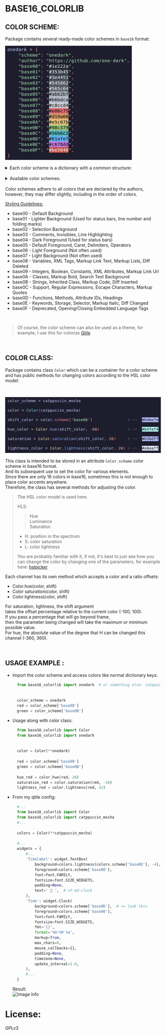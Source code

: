 # BASE16_COLORLIB

## COLOR SCHEME:

Package contains several ready-made color schemes in `base16` format:
<br/>

![image info](https://raw.githubusercontent.com/MOIS3Y/base16-colorlib/assets/onedark_example.png)


<details>
  <summary>Each color scheme is a dictionary with a common structure:</summary>
    <br>

  ```python
  {
    "scheme": "onedark",
    "author": "https://github.com/one-dark",
    "base00": "#1e222a",
    "base01": "#353b45",
    "base02": "#3e4451",
    "base03": "#545862",
    "base04": "#565c64",
    "base05": "#abb2bf",
    "base06": "#b6bdca",
    "base07": "#c8ccd4",
    "base08": "#e06c75",
    "base09": "#d19a66",
    "base0A": "#e5c07b",
    "base0B": "#98c379",
    "base0C": "#56b6c2",
    "base0D": "#61afef",
    "base0E": "#c678dd",
    "base0F": "#be5046",
}
  ```
</details>

<br/>

<details><summary>Available color schemes:</summary>
  <br/>
  <details><summary>aquarium:</summary>
  <br/>
  <img src="https://raw.githubusercontent.com/MOIS3Y/base16-colorlib/assets/aquarium_example.png">
  <br/>

  ```
  {
    "scheme": "aquarium",
    "author": "https://github.com/FrenzyExists/aquarium-vim",
    "base00": "#20202A",
    "base01": "#2c2e3e",
    "base02": "#3D4059",
    "base03": "#313449",
    "base04": "#63718b",
    "base05": "#bac0cb",
    "base06": "#c5cbd6",
    "base07": "#ced4df",
    "base08": "#ebb9b9",
    "base09": "#e8cca7",
    "base0A": "#e6dfb8",
    "base0B": "#b1dba4",
    "base0C": "#b8dceb",
    "base0D": "#a3b8ef",
    "base0E": "#f6bbe7",
    "base0F": "#eAc1c1",
  }
  ```
  </details>
  <details><summary>ashes:</summary>
  <br/>
  <img src="https://raw.githubusercontent.com/MOIS3Y/base16-colorlib/assets/ashes_example.png">
  <br/>

  ```
  {
    "scheme": "ashes",
    "author": "https://github.com/chriskempson/base16-vim",
    "base00": "#1c2023",
    "base01": "#272b2e",
    "base02": "#303437",
    "base03": "#44484b",
    "base04": "#adb3ba",
    "base05": "#c7ccd1",
    "base06": "#dfe2e5",
    "base07": "#f3f4f5",
    "base08": "#c7ae95",
    "base09": "#c7c795",
    "base0A": "#aec795",
    "base0B": "#95c7ae",
    "base0C": "#95aec7",
    "base0D": "#ae95c7",
    "base0E": "#c795ae",
    "base0F": "#c79595",
  }
  ```
  </details>
  <details><summary>ayu_dark:</summary>
  <br/>
  <img src="https://raw.githubusercontent.com/MOIS3Y/base16-colorlib/assets/ayu_dark_example.png">
  <br/>

  ```
  {
    "scheme": "ayu_dark",
    "author": "https://github.com/ayu-theme/ayu-vim",
    "base00": "#0B0E14",
    "base01": "#1c1f25",
    "base02": "#24272d",
    "base03": "#2b2e34",
    "base04": "#33363c",
    "base05": "#c9c7be",
    "base06": "#E6E1CF",
    "base07": "#D9D7CE",
    "base08": "#c9c7be",
    "base09": "#FFEE99",
    "base0A": "#56c3f9",
    "base0B": "#AAD84C",
    "base0C": "#FFB454",
    "base0D": "#F07174",
    "base0E": "#FFB454",
    "base0F": "#CBA6F7",
  }
  ```
  </details>
  <details><summary>ayu_light:</summary>
  <br/>
  <img src="https://raw.githubusercontent.com/MOIS3Y/base16-colorlib/assets/ayu_light_example.png">
  <br/>

  ```
  {
    "scheme": "ayu_light",
    "author": "https://github.com/ayu-theme/ayu-vim",
    "base00": "#fafafa",
    "base01": "#f0f0f0",
    "base02": "#eeeeee",
    "base03": "#dfdfdf",
    "base04": "#d2d2d2",
    "base05": "#5C6166",
    "base06": "#52575c",
    "base07": "#484d52",
    "base08": "#F07171",
    "base09": "#A37ACC",
    "base0A": "#399EE6",
    "base0B": "#86B300",
    "base0C": "#4CBF99",
    "base0D": "#55B4D4",
    "base0E": "#FA8D3E",
    "base0F": "#F2AE49",
  }
  ```
  </details>
  <br/>
  <details><summary>bearded_arc:</summary>
  <br/>
  <img src="https://raw.githubusercontent.com/MOIS3Y/base16-colorlib/assets/bearded_arc_example.png">
  <br/>

  ```
  {
    "scheme": "bearded_arc",
    "author": "https://github.com/BeardedBear/bearded-theme",
    "base00": "#1c2433",
    "base01": "#262e3d",
    "base02": "#303847",
    "base03": "#444c5b",
    "base04": "#a1adb7",
    "base05": "#c3cfd9",
    "base06": "#ABB7C1",
    "base07": "#08bdba",
    "base08": "#FF738A",
    "base09": "#FF955C",
    "base0A": "#EACD61",
    "base0B": "#3CEC85",
    "base0C": "#77aed7",
    "base0D": "#69C3FF",
    "base0E": "#22ECDB",
    "base0F": "#FF738A",
  }
  ```
  </details>
  <details><summary>blossom_light:</summary>
  <br/>
  <img src="https://raw.githubusercontent.com/MOIS3Y/base16-colorlib/assets/blossom_light_example.png">
  <br/>

  ```
  {
    "scheme": "blossom_light",
    "author": "https://github.com/blossom-theme",
    "base00": "#e6dfdc",
    "base01": "#ded7d4",
    "base02": "#d7d0cd",
    "base03": "#d1cac7",
    "base04": "#cac3c0",
    "base05": "#746862",
    "base06": "#5e524c",
    "base07": "#695d57",
    "base08": "#8779a8",
    "base09": "#a87678",
    "base0A": "#738199",
    "base0B": "#6c805c",
    "base0C": "#5e908e",
    "base0D": "#b3816a",
    "base0E": "#7e8e8e",
    "base0F": "#976153",
  }
  ```
  </details>
  <br/>
  <details><summary>catppuccin_latte:</summary>
  <br/>
  <img src="https://raw.githubusercontent.com/MOIS3Y/base16-colorlib/assets/catppuccin_latte_example.png">
  <br/>

  ```
  {
    "scheme": "catppuccin_latte",
    "author": "https://github.com/catppuccin/catppuccin",
    "base00": "#eff1f5", # base
    "base01": "#e6e9ef", # mantle
    "base02": "#ccd0da", # surface0
    "base03": "#bcc0cc", # surface1
    "base04": "#acb0be", # surface2
    "base05": "#4c4f69", # text
    "base06": "#dc8a78", # rosewater
    "base07": "#7287fd", # lavender
    "base08": "#d20f39", # red
    "base09": "#fe640b", # peach
    "base0A": "#df8e1d", # yellow
    "base0B": "#40a02b", # green
    "base0C": "#179299", # teal
    "base0D": "#1e66f5", # blue
    "base0E": "#8839ef", # mauve
    "base0F": "#dd7878", # flamingo
  }
  ```
  </details>
  <details><summary>catppuccin_frappe:</summary>
  <br/>
  <img src="https://raw.githubusercontent.com/MOIS3Y/base16-colorlib/assets/catppuccin_frappe_example.png">
  <br/>

  ```
  {
    "scheme": "catppuccin_frappe",
    "author": "https://github.com/catppuccin/catppuccin",
    "base00": "#303446", # base
    "base01": "#292c3c", # mantle
    "base02": "#414559", # surface0
    "base03": "#51576d", # surface1
    "base04": "#626880", # surface2
    "base05": "#c6d0f5", # text
    "base06": "#f2d5cf", # rosewater
    "base07": "#babbf1", # lavender
    "base08": "#e78284", # red
    "base09": "#ef9f76", # peach
    "base0A": "#e5c890", # yellow
    "base0B": "#a6d189", # green
    "base0C": "#81c8be", # teal
    "base0D": "#8caaee", # blue
    "base0E": "#ca9ee6", # mauve
    "base0F": "#eebebe", # flamingo
  }
  ```
  </details>
  <details><summary>catppuccin_macchiato:</summary>
  <br/>
  <img src="https://raw.githubusercontent.com/MOIS3Y/base16-colorlib/assets/catppuccin_macchiato_example.png">
  <br/>

  ```
  {
    "scheme": "catppuccin_macchiato",
    "author": "https://github.com/catppuccin/catppuccin",
    "base00": "#24273a", # base
    "base01": "#1e2030", # mantle
    "base02": "#363a4f", # surface0
    "base03": "#494d64", # surface1
    "base04": "#5b6078", # surface2
    "base05": "#cad3f5", # text
    "base06": "#f4dbd6", # rosewater
    "base07": "#b7bdf8", # lavender
    "base08": "#ed8796", # red
    "base09": "#f5a97f", # peach
    "base0A": "#eed49f", # yellow
    "base0B": "#a6da95", # green
    "base0C": "#8bd5ca", # teal
    "base0D": "#8aadf4", # blue
    "base0E": "#c6a0f6", # mauve
    "base0F": "#f0c6c6", # flamingo
  }
  ```
  </details>
  <details><summary>catppuccin_mocha:</summary>
  <br/>
  <img src="https://raw.githubusercontent.com/MOIS3Y/base16-colorlib/assets/catppuccin_mocha_example.png">
  <br/>

  ```
  {
    "scheme": "catppuccin_mocha",
    "author": "https://github.com/catppuccin/catppuccin",
    "base00": "#1e1e2e", # base
    "base01": "#181825", # mantle
    "base02": "#313244", # surface0
    "base03": "#45475a", # surface1
    "base04": "#585b70", # surface2
    "base05": "#cdd6f4", # text
    "base06": "#f5e0dc", # rosewater
    "base07": "#b4befe", # lavender
    "base08": "#f38ba8", # red
    "base09": "#fab387", # peach
    "base0A": "#f9e2af", # yellow
    "base0B": "#a6e3a1", # green
    "base0C": "#94e2d5", # teal
    "base0D": "#89b4fa", # blue
    "base0E": "#cba6f7", # mauve
    "base0F": "#f2cdcd", # flamingo
  }
  ```
  </details>
  <br/>
  <details><summary>decay:</summary>
  <br/>
  <img src="https://raw.githubusercontent.com/MOIS3Y/base16-colorlib/assets/decay_example.png">
  <br/>

  ```
  {
    "scheme": "decay",
    "author": "https://github.com/decaycs",
    "base00": "#171B20",
    "base01": "#21262e",
    "base02": "#242931",
    "base03": "#485263",
    "base04": "#485263",
    "base05": "#b6beca",
    "base06": "#dee1e6",
    "base07": "#dee1e6",
    "base08": "#70A5EB",
    "base09": "#e9a180",
    "base0A": "#f1cf8a",
    "base0B": "#78DBA9",
    "base0C": "#e26c7c",
    "base0D": "#86aaec",
    "base0E": "#c68aee",
    "base0F": "#9cd1ff",
  }
  ```
  </details>
  <details><summary>dracula:</summary>
  <br/>
  <img src="https://raw.githubusercontent.com/MOIS3Y/base16-colorlib/assets/dracula_example.png">
  <br/>

  ```
  {
    "scheme": "dracula",
    "author": "https://github.com/dracula",
    "base00": "#282936",
    "base01": "#3a3c4e",
    "base02": "#4d4f68",
    "base03": "#626483",
    "base04": "#62d6e8",
    "base05": "#e9e9f4",
    "base06": "#f1f2f8",
    "base07": "#f7f7fb",
    "base08": "#ea51b2",
    "base09": "#b45bcf",
    "base0A": "#00f769",
    "base0B": "#ebff87",
    "base0C": "#a1efe4",
    "base0D": "#62d6e8",
    "base0E": "#b45bcf",
    "base0F": "#00f769",
}
  ```
  </details>
  <br/>
  <details><summary>everblush:</summary>
  <br/>
  <img src="https://raw.githubusercontent.com/MOIS3Y/base16-colorlib/assets/everblush_example.png">
  <br/>

  ```
  {
    "scheme": "everblush",
    "author": "https://github.com/Everblush",
    "base00": "#141b1e",
    "base01": "#1e2528",
    "base02": "#282f32",
    "base03": "#2d3437",
    "base04": "#3c4346",
    "base05": "#dadada",
    "base06": "#e4e4e4",
    "base07": "#dadada",
    "base08": "#e57474",
    "base09": "#fcb163",
    "base0A": "#e5c76b",
    "base0B": "#8ccf7e",
    "base0C": "#6cbfbf",
    "base0D": "#67b0e8",
    "base0E": "#c47fd5",
    "base0F": "#ef7d7d",
  }
  ```
  </details>
  <details><summary>everforest_dark:</summary>
  <br/>
  <img src="https://raw.githubusercontent.com/MOIS3Y/base16-colorlib/assets/everforest_dark_example.png">
  <br/>

  ```
  {
    "author": "https://github.com/sainnhe/everforest",
    "base00": "#2b3339",
    "base01": "#323c41",
    "base02": "#3a4248",
    "base03": "#424a50",
    "base04": "#4a5258",
    "base05": "#d3c6aa",
    "base06": "#ddd0b4",
    "base07": "#e7dabe",
    "base08": "#7fbbb3",
    "base09": "#d699b6",
    "base0A": "#83c092",
    "base0B": "#dbbc7f",
    "base0C": "#e69875",
    "base0D": "#a7c080",
    "base0E": "#e67e80",
    "base0F": "#d699b6",
  }
  ```
  </details>
  <details><summary>everforest_light:</summary>
  <br/>
  <img src="https://raw.githubusercontent.com/MOIS3Y/base16-colorlib/assets/everforest_light_example.png">
  <br/>

  ```
  {
    "scheme": "everforest_light",
    "author": "https://github.com/sainnhe/everforest",
    "base00": "#fff9e8",
    "base01": "#f6f0df",
    "base02": "#ede7d6",
    "base03": "#e5dfce",
    "base04": "#ddd7c6",
    "base05": "#495157",
    "base06": "#3b4349",
    "base07": "#272f35",
    "base08": "#5f9b93",
    "base09": "#b67996",
    "base0A": "#8da101",
    "base0B": "#d59600",
    "base0C": "#ef615e",
    "base0D": "#87a060",
    "base0E": "#c85552",
    "base0F": "#c85552",
  }
  ```
  </details>
  <br/>
  <details><summary>falcon:</summary>
  <br/>
  <img src="https://raw.githubusercontent.com/MOIS3Y/base16-colorlib/assets/falcon_example.png">
  <br/>

  ```
  {
    "scheme": "falcon",
    "author": "https://github.com/fenetikm/falcon",
    "base00": "#020222",
    "base01": "#0b0b2b",
    "base02": "#161636",
    "base03": "#202040",
    "base04": "#e4e4eb",
    "base05": "#eeeef5",
    "base06": "#f3f3fa",
    "base07": "#F8F8FF",
    "base08": "#BFDAFF",
    "base09": "#B4B4B9",
    "base0A": "#FFC552",
    "base0B": "#C8D0E3",
    "base0C": "#B4B4B9",
    "base0D": "#FFC552",
    "base0E": "#8BCCBF",
    "base0F": "#DFDFE5",
  }
  ```
  </details>
  <br/>
 <details><summary>gruvbox_dark:</summary>
  <br/>
  <img src="https://raw.githubusercontent.com/MOIS3Y/base16-colorlib/assets/gruvbox_dark_example.png">
  <br/>

  ```
  {
    "scheme": "gruvbox_dark",
    "author": "https://github.com/morhetz/gruvbox",
    "base00": "#282828",
    "base01": "#3c3836",
    "base02": "#423e3c",
    "base03": "#484442",
    "base04": "#bdae93",
    "base05": "#d5c4a1",
    "base06": "#ebdbb2",
    "base07": "#fbf1c7",
    "base08": "#fb4934",
    "base09": "#fe8019",
    "base0A": "#fabd2f",
    "base0B": "#b8bb26",
    "base0C": "#8ec07c",
    "base0D": "#83a598",
    "base0E": "#d3869b",
    "base0F": "#d65d0e",
  }
  ```
  </details>
  <details><summary>gruvbox_light:</summary>
  <br/>
  <img src="https://raw.githubusercontent.com/MOIS3Y/base16-colorlib/assets/gruvbox_light_example.png">
  <br/>

  ```
  {
    "scheme": "gruvbox_light",
    "author": "https://github.com/morhetz/gruvbox",
    "base00": "#F2E5BC",
    "base01": "#e3d6ad",
    "base02": "#e5d8af",
    "base03": "#d8cba2",
    "base04": "#cabd94",
    "base05": "#504945",
    "base06": "#3c3836",
    "base07": "#282828",
    "base08": "#9d0006",
    "base09": "#af3a03",
    "base0A": "#b57614",
    "base0B": "#79740e",
    "base0C": "#427b58",
    "base0D": "#076678",
    "base0E": "#8f3f71",
    "base0F": "#d65d0e",
  }
  ```
  </details>
  <br/>
  <details><summary>kanagawa:</summary>
  <br/>
  <img src="https://raw.githubusercontent.com/MOIS3Y/base16-colorlib/assets/kanagawa_example.png">
  <br/>

  ```
  {
    "scheme": "kanagawa",
    "author": "https://github.com/rebelot/kanagawa.nvim",
    "base00": "#1f1f28",
    "base01": "#2a2a37",
    "base02": "#223249",
    "base03": "#363646",
    "base04": "#4c4c55",
    "base05": "#c8c3a6",
    "base06": "#d2cdb0",
    "base07": "#DCD7BA",
    "base08": "#d8616b",
    "base09": "#ffa066",
    "base0A": "#dca561",
    "base0B": "#98bb6c",
    "base0C": "#7fb4ca",
    "base0D": "#7e9cd8",
    "base0E": "#9c86bf",
    "base0F": "#d8616b",
  }
  ```
  </details>
  <br/>
  <details><summary>melange:</summary>
  <br/>
  <img src="https://raw.githubusercontent.com/MOIS3Y/base16-colorlib/assets/melange_example.png">
  <br/>

  ```
  {
    "scheme": "melange",
    "author": "https://github.com/savq/melange",
    "base00": "#2A2520",
    "base01": "#39342f",
    "base02": "#433e39",
    "base03": "#4d4843",
    "base04": "#57524d",
    "base05": "#ECE1D7",
    "base06": "#e3d8ce",
    "base07": "#d8cdc3",
    "base08": "#ECE1D7",
    "base09": "#86A3A3",
    "base0A": "#99D59D",
    "base0B": "#9AACCE",
    "base0C": "#EBC06D",
    "base0D": "#EBC06D",
    "base0E": "#E49B5D",
    "base0F": "#8E733F",
  }
  ```
  </details>
  <details><summary>monokai:</summary>
  <br/>
  <img src="https://raw.githubusercontent.com/MOIS3Y/base16-colorlib/assets/monokai_example.png">
  <br/>

  ```
  {
    "scheme": "monokai",
    "author": "https://monokai.pro",
    "base00": "#272822",
    "base01": "#383830",
    "base02": "#49483e",
    "base03": "#75715e",
    "base04": "#a59f85",
    "base05": "#f8f8f2",
    "base06": "#f5f4f1",
    "base07": "#f9f8f5",
    "base08": "#fd971f",
    "base09": "#ae81ff",
    "base0A": "#f4bf75",
    "base0B": "#a6e22e",
    "base0C": "#a1efe4",
    "base0D": "#66d9ef",
    "base0E": "#f92672",
    "base0F": "#cc6633",
  }
  ```
  </details>
  <details><summary>monochrome:</summary>
  <br/>
  <img src="https://raw.githubusercontent.com/MOIS3Y/base16-colorlib/assets/monochrome_example.png">
  <br/>

  ```
  {
    "scheme": "monochrome",
    "author": "https://github.com/kdheepak/monochrome.nvim",
    "base00": "#101010",
    "base01": "#1f1f1f",
    "base02": "#2e2e2e",
    "base03": "#383838",
    "base04": "#424242",
    "base05": "#bfc5d0",
    "base06": "#c7cdd8",
    "base07": "#ced4df",
    "base08": "#eee8d5",
    "base09": "#B8B7B1",
    "base0A": "#859ba2",
    "base0B": "#7b9198",
    "base0C": "#DFDFDA",
    "base0D": "#ced4df",
    "base0E": "#DAD4C3",
    "base0F": "#ced4df",
  }
  ```
  </details>
  <details><summary>mountain:</summary>
  <br/>
  <img src="https://raw.githubusercontent.com/MOIS3Y/base16-colorlib/assets/mountain_example.png">
  <br/>

  ```
  {
    "scheme": "mountain",
    "author": "https://github.com/mountain-theme/Mountain",
    "base00": "#0f0f0f",
    "base01": "#151515",
    "base02": "#191919",
    "base03": "#222222",
    "base04": "#535353",
    "base05": "#d8d8d8",
    "base06": "#e6e6e6",
    "base07": "#f0f0f0",
    "base08": "#b18f91",
    "base09": "#d8bb92",
    "base0A": "#b1ae8f",
    "base0B": "#8aac8b",
    "base0C": "#91b2b3",
    "base0D": "#a5a0c2",
    "base0E": "#ac8aac",
    "base0F": "#b39193",
  }
  ```
  </details>
   <br/>
  <details><summary>nord:</summary>
  <br/>
  <img src="https://raw.githubusercontent.com/MOIS3Y/base16-colorlib/assets/nord_example.png">
  <br/>

  ```
  {
    "scheme": "nord",
    "author": "https://www.nordtheme.com",
    "base00": "#2E3440",
    "base01": "#3B4252",
    "base02": "#434C5E",
    "base03": "#4C566A",
    "base04": "#D8DEE9",
    "base05": "#E5E9F0",
    "base06": "#ECEFF4",
    "base07": "#8FBCBB",
    "base08": "#88C0D0",
    "base09": "#81A1C1",
    "base0A": "#5E81AC",
    "base0B": "#BF616A",
    "base0C": "#D08770",
    "base0D": "#EBCB8B",
    "base0E": "#A3BE8C",
    "base0F": "#B48EAD",
  }
  ```
  </details>
   <br/>
  <details><summary>onedark:</summary>
  <br/>
  <img src="https://raw.githubusercontent.com/MOIS3Y/base16-colorlib/assets/onedark_example.png">
  <br/>

  ```
  {
    "scheme": "onedark",
    "author": "https://github.com/one-dark",
    "base00": "#1e222a",
    "base01": "#353b45",
    "base02": "#3e4451",
    "base03": "#545862",
    "base04": "#565c64",
    "base05": "#abb2bf",
    "base06": "#b6bdca",
    "base07": "#c8ccd4",
    "base08": "#e06c75",
    "base09": "#d19a66",
    "base0A": "#e5c07b",
    "base0B": "#98c379",
    "base0C": "#56b6c2",
    "base0D": "#61afef",
    "base0E": "#c678dd",
    "base0F": "#be5046",
  }
  ```
  </details>
  <details><summary>onelight:</summary>
  <br/>
  <img src="https://raw.githubusercontent.com/MOIS3Y/base16-colorlib/assets/onelight_example.png">
  <br/>

  ```
  {
    "scheme": "onelight",
    "author": "https://github.com/one-dark",
    "base00": "#fafafa",
    "base01": "#f4f4f4",
    "base02": "#e5e5e6",
    "base03": "#dfdfe0",
    "base04": "#d7d7d8",
    "base05": "#383a42",
    "base06": "#202227",
    "base07": "#090a0b",
    "base08": "#d84a3d",
    "base09": "#a626a4",
    "base0A": "#c18401",
    "base0B": "#50a14f",
    "base0C": "#0070a8",
    "base0D": "#4078f2",
    "base0E": "#a626a4",
    "base0F": "#986801",
  }
  ```
  </details>
  <br/>
  <details><summary>rosepine:</summary>
  <br/>
  <img src="https://raw.githubusercontent.com/MOIS3Y/base16-colorlib/assets/rosepine_example.png">
  <br/>

  ```
  {
    "scheme": "rosepine",
    "author": "https://github.com/edunfelt/base16-rose-pine-scheme",
    "base00": "#191724",
    "base01": "#1f1d2e",
    "base02": "#26233a",
    "base03": "#6e6a86",
    "base04": "#908caa",
    "base05": "#e0def4",
    "base06": "#e0def4",
    "base07": "#524f67",
    "base08": "#eb6f92",
    "base09": "#f6c177",
    "base0A": "#ebbcba",
    "base0B": "#31748f",
    "base0C": "#9ccfd8",
    "base0D": "#c4a7e7",
    "base0E": "#f6c177",
    "base0F": "#524f67",
  }
  ```
  </details>
  <details><summary>rosepine_moon:</summary>
  <br/>
  <img src="https://raw.githubusercontent.com/MOIS3Y/base16-colorlib/assets/rosepine_moon_example.png">
  <br/>

  ```
  {
    "scheme": "rosepine_moon",
    "author": "https://github.com/edunfelt/base16-rose-pine-scheme",
    "base00": "#232136",
    "base01": "#2a273f",
    "base02": "#393552",
    "base03": "#6e6a86",
    "base04": "#908caa",
    "base05": "#e0def4",
    "base06": "#e0def4",
    "base07": "#56526e",
    "base08": "#ecebf0",
    "base08": "#eb6f92",
    "base09": "#f6c177",
    "base0A": "#ea9a97",
    "base0B": "#3e8fb0",
    "base0C": "#9ccfd8",
    "base0D": "#c4a7e7",
    "base0E": "#f6c177",
    "base0F": "#56526e",
  }
  ```
  </details>
  <details><summary>rosepine_dawn:</summary>
  <br/>
  <img src="https://raw.githubusercontent.com/MOIS3Y/base16-colorlib/assets/rosepine_dawn_example.png">
  <br/>

  ```
  {
    "scheme": "rosepine_dawn",
    "author": "https://github.com/edunfelt/base16-rose-pine-scheme",
    "base00": "#faf4ed",
    "base01": "#fffaf3",
    "base02": "#f2e9de",
    "base03": "#9893a5",
    "base04": "#797593",
    "base05": "#575279",
    "base06": "#575279",
    "base07": "#cecacd",
    "base08": "#b4637a",
    "base09": "#ea9d34",
    "base0A": "#d7827e",
    "base0B": "#286983",
    "base0C": "#56949f",
    "base0D": "#907aa9",
    "base0E": "#ea9d34",
    "base0F": "#cecacd",
  }
  ```
  </details>
  <details><summary>rxyhn:</summary>
  <br/>
  <img src="https://raw.githubusercontent.com/MOIS3Y/base16-colorlib/assets/rxyhn_example.png">
  <br/>

  ```
  {
    "scheme": "rxyhn",
    "author": "https://github.com/rxyhn/yoru",
    "base00": "#061115",
    "base01": "#0C171B",
    "base02": "#101B1F",
    "base03": "#192428",
    "base04": "#212C30",
    "base05": "#D9D7D6",
    "base06": "#E3E1E0",
    "base07": "#EDEBEA",
    "base08": "#f26e74",
    "base09": "#ecd28b",
    "base0A": "#E9967E",
    "base0B": "#82c29c",
    "base0C": "#6791C9",
    "base0D": "#79AAEB",
    "base0E": "#C488EC",
    "base0F": "#F16269",
  }
  ```
  </details>
  <br/>
  <details><summary>solarized:</summary>
  <br/>
  <img src="https://raw.githubusercontent.com/MOIS3Y/base16-colorlib/assets/solarized_example.png">
  <br/>

  ```
  {
    "scheme": "solarized",
    "author": "https://github.com/altercation/solarized",
    "base00": "#002b36",
    "base01": "#06313c",
    "base02": "#0a3540",
    "base03": "#133e49",
    "base04": "#1b4651",
    "base05": "#93a1a1",
    "base06": "#eee8d5",
    "base07": "#fdf6e3",
    "base08": "#dc322f",
    "base09": "#cb4b16",
    "base0A": "#b58900",
    "base0B": "#859900",
    "base0C": "#2aa198",
    "base0D": "#268bd2",
    "base0E": "#6c71c4",
    "base0F": "#d33682",
  }
  ```
  </details>
  <details><summary>sweetpastel:</summary>
  <br/>
  <img src="https://raw.githubusercontent.com/MOIS3Y/base16-colorlib/assets/sweetpastel_example.png">
  <br/>

  ```
  {
    "scheme": "sweetpastel",
    "author": "https://github.com/SweetPastel",
    "base00": "#1B1F23",
    "base01": "#25292d",
    "base02": "#2f3337",
    "base03": "#393d41",
    "base04": "#43474b",
    "base05": "#FDE5E6",
    "base06": "#DEE2E6",
    "base07": "#F8F9FA",
    "base08": "#e5a3a1",
    "base09": "#F1C192",
    "base0A": "#ECE3B1",
    "base0B": "#B4E3AD",
    "base0C": "#F8B3CC",
    "base0D": "#A3CBE7",
    "base0E": "#CEACE8",
    "base0F": "#e5a3a1",
  }
  ```
  </details>
  <br/>
  <details><summary>tokyodark:</summary>
  <br/>
  <img src="https://raw.githubusercontent.com/MOIS3Y/base16-colorlib/assets/tokyodark_example.png">
  <br/>

  ```
  {
    "scheme": "tokyodark",
    "author": "https://github.com/tiagovla/tokyodark.nvim",
    "base00": "#11121d",
    "base01": "#1b1c27",
    "base02": "#21222d",
    "base03": "#282934",
    "base04": "#30313c",
    "base05": "#abb2bf",
    "base06": "#b2b9c6",
    "base07": "#A0A8CD",
    "base08": "#ee6d85",
    "base09": "#7199ee",
    "base0A": "#7199ee",
    "base0B": "#dfae67",
    "base0C": "#a485dd",
    "base0D": "#95c561",
    "base0E": "#a485dd",
    "base0F": "#f3627a",
  }
  ```
  </details>
  <details><summary>tokyonight:</summary>
  <br/>
  <img src="https://raw.githubusercontent.com/MOIS3Y/base16-colorlib/assets/tokyonight_example.png">
  <br/>

  ```
  {
    "scheme": "tokyonight",
    "author": "https://github.com/tiagovla/tokyonight.nvim",
    "base00": "#1a1b26",
    "base01": "#16161e",
    "base02": "#2f3549",
    "base03": "#444b6a",
    "base04": "#787c99",
    "base05": "#a9b1d6",
    "base06": "#cbccd1",
    "base07": "#d5d6db",
    "base08": "#73daca",
    "base09": "#ff9e64",
    "base0A": "#0db9d7",
    "base0B": "#9ece6a",
    "base0C": "#b4f9f8",
    "base0D": "#2ac3de",
    "base0E": "#bb9af7",
    "base0F": "#f7768e",
  }
  ```
  </details>
  <br/>
  <details><summary>yoru:</summary>
  <br/>
  <img src="https://raw.githubusercontent.com/MOIS3Y/base16-colorlib/assets/yoru_example.png">
  <br/>

  ```
  {
    "scheme": "yoru",
    "author": "https://github.com/rxyhn/yoru",
    "base00": "#0c0e0f",
    "base01": "#121415",
    "base02": "#161819",
    "base03": "#1f2122",
    "base04": "#27292a",
    "base05": "#edeff0",
    "base06": "#e4e6e7",
    "base07": "#f2f4f5",
    "base08": "#f26e74",
    "base09": "#ecd28b",
    "base0A": "#e79881",
    "base0B": "#82c29c",
    "base0C": "#6791C9",
    "base0D": "#709ad2",
    "base0E": "#c58cec",
    "base0F": "#e8646a",
  }
  ```
  </details>
</details>


<br/>
Color schemes adhere to all colors that are declared by the authors,
however, they may differ slightly, including in the order of colors.

<br/>

[Styling Guidelines:](https://github.com/chriskempson/base16/blob/main/styling.md)

- base00 - Default Background
- base01 - Lighter Background (Used for status bars, line number and folding marks)
- base02 - Selection Background
- base03 - Comments, Invisibles, Line Highlighting
- base04 - Dark Foreground (Used for status bars)
- base05 - Default Foreground, Caret, Delimiters, Operators
- base06 - Light Foreground (Not often used)
- base07 - Light Background (Not often used)
- base08 - Variables, XML Tags, Markup Link Text, Markup Lists, Diff Deleted
- base09 - Integers, Boolean, Constants, XML Attributes, Markup Link Url
- base0A - Classes, Markup Bold, Search Text Background
- base0B - Strings, Inherited Class, Markup Code, Diff Inserted
- base0C - Support, Regular Expressions, Escape Characters, Markup Quotes
- base0D - Functions, Methods, Attribute IDs, Headings
- base0E - Keywords, Storage, Selector, Markup Italic, Diff Changed
- base0F - Deprecated, Opening/Closing Embedded Language Tags

<br>

>Of course, the color scheme can also be used as a theme, for example, I use this for colorize [Qtile](http://www.qtile.org/)

<br>

## COLOR CLASS:

Package contains class `Color` which can be a container for a color scheme
and has public methods for changing colors according to the HSL color model:

<br/>

![image info](https://raw.githubusercontent.com/MOIS3Y/base16-colorlib/assets/hsl_example.png)

This class is intended to be stored in an attribute `Color.scheme` color scheme in base16 format.\
And its subsequent use to set the color for various elements.\
Since there are only 16 colors in base16,
sometimes this is not enough to place color accents anywhere.\
Therefore, the class has several methods for adjusting the color.
> The HSL color model is used here.
> 
>HLS:
>> Hue\
>>Luminance\
>>Saturation
> - H: position in the spectrum
> - S: color saturation
> - L: color lightness
> 
>You are probably familiar with it, if not, it's best to just see how
>you can change the color by changing one of the parameters,
>for example here: [hslpicker](https://hslpicker.com/)



Each channel has its own method which accepts a color and a ratio offsets:


- Color.hue(color, shift)
- Color saturation(color, shift)
- Color.lightness(color, shift)


For saturation, lightness, the shift argument\
takes the offset percentage relative to the current color (-100, 100).\
If you pass a percentage that will go beyond frame,\
then the parameter being changed will take the maximum or minimum possible value.\
For hue, the absolute value of the degree that H can
be changed this channel (-360, 360).

<br>


## USAGE EXAMPLE :

- Import the color scheme and access colors like normal dictionary keys:
  ```python
    from base16_colorlib import onedark  # or something else: catppuccin_mocha, etc


    color_scheme = onedark
    red = color_scheme['base08']
    green = color_scheme['base0B']
  ````
- Usage along with color class:
  ```python
    from base16_colorlib import Color
    from base16_colorlib import onedark


    color = Color(**onedark)
    
    red = color.scheme['base08']
    green = color.scheme['base0B']

    hue_red = color.hue(red, 20)
    saturation_red = color.saturation(red, -30)
    lightness_red = color.lightness(red, 42)
  ````
- From my qtile config:
  ```python
    #...
    from base16_colorlib import Color
    from base16_colorlib import catppuccin_mocha
    #...

    colors = Color(**catppuccin_mocha)

    #...
    widgets = {
        #...
        'Timelabel': widget.TextBox(
            background=colors.lightness(colors.scheme['base0D'], -4),  # <= look this
            foreground=colors.scheme['base00'],
            font=font.FAMILY,
            fontsize=font.SIZE_WIDGETS,
            padding=None,
            text=' 󰥔 ',  # nf-md-clock
        ),
        'Time': widget.Clock(
            background=colors.scheme['base0D'],  # <= look this
            foreground=colors.scheme['base00'],
            font=font.FAMILY,
            fontsize=font.SIZE_WIDGETS,
            fmt='{}',
            format='%H:%M %a',
            markup=True,
            max_chars=0,
            mouse_callbacks={},
            padding=None,
            timezone=None,
            update_interval=1.0,
        ),
        #...
    }
  ````
  Result:\
  ![image info](https://raw.githubusercontent.com/MOIS3Y/base16-colorlib/assets/qtile_example.png)


# License:

GPLv3